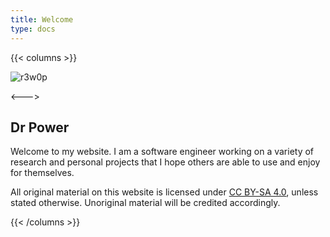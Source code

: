 ```yaml
---
title: Welcome
type: docs
---
```


{{< columns >}}

![r3w0p](/static/index/6.jpg)

<--->

## Dr Power

Welcome to my website. I am a software engineer working on a variety of research and personal projects that I hope others are able to use and enjoy for themselves.

All original material on this website is licensed under [CC BY-SA 4.0](https://creativecommons.org/licenses/by-sa/4.0/legalcode), unless stated otherwise.
Unoriginal material will be credited accordingly.

{{< /columns >}}
